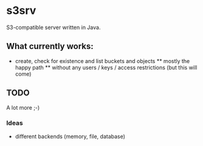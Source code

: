 # s3srv

S3-compatible server written in Java.

## What currently works:
* create, check for existence and list buckets and objects
** mostly the happy path
** without any users / keys / access restrictions (but this will come)

## TODO

A lot more ;-)

### Ideas

* different backends (memory, file, database)
